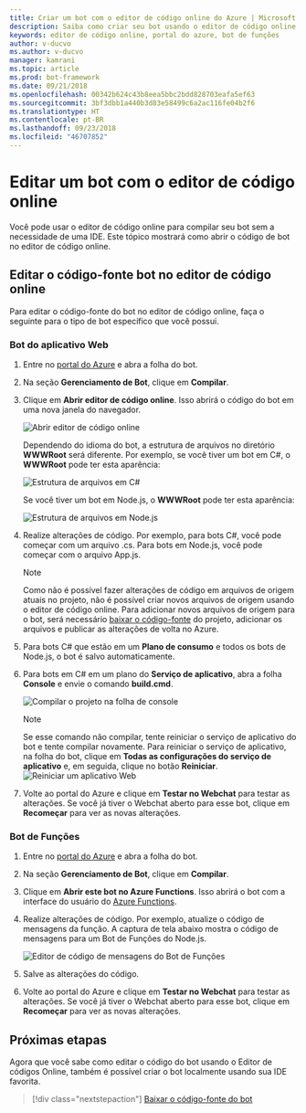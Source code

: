 ```yaml
---
title: Criar um bot com o editor de código online do Azure | Microsoft Docs
description: Saiba como criar seu bot usando o editor de código online no Serviço de Bot.
keywords: editor de código online, portal do azure, bot de funções
author: v-ducvo
ms.author: v-ducvo
manager: kamrani
ms.topic: article
ms.prod: bot-framework
ms.date: 09/21/2018
ms.openlocfilehash: 00342b624c43b8eea5bbc2bdd828703eafa5ef63
ms.sourcegitcommit: 3bf3dbb1a440b3d83e58499c6a2ac116fe04b2f6
ms.translationtype: HT
ms.contentlocale: pt-BR
ms.lasthandoff: 09/23/2018
ms.locfileid: "46707852"
---
```

# <a name="edit-a-bot-with-online-code-editor"></a>Editar um bot com o editor de código online

Você pode usar o editor de código online para compilar seu bot sem a necessidade de uma IDE. Este tópico mostrará como abrir o código de bot no editor de código online. 

## <a name="edit-bot-source-code-in-online-code-editor"></a>Editar o código-fonte bot no editor de código online

Para editar o código-fonte do bot no editor de código online, faça o seguinte para o tipo de bot específico que você possui.

### <a name="web-app-bot"></a>Bot do aplicativo Web
1. Entre no [portal do Azure](http://portal.azure.com) e abra a folha do bot.
2. Na seção **Gerenciamento de Bot**, clique em **Compilar**.
3. Clique em **Abrir editor de código online**. Isso abrirá o código do bot em uma nova janela do navegador. 

   ![Abrir editor de código online](~/media/azure-bot-build/open-online-code-editor.png)

   Dependendo do idioma do bot, a estrutura de arquivos no diretório **WWWRoot** será diferente. Por exemplo, se você tiver um bot em C#, o **WWWRoot** pode ter esta aparência:

   ![Estrutura de arquivos em C#](~/media/azure-bot-build/cs-wwwroot-structure.png)

   Se você tiver um bot em Node.js, o **WWWRoot** pode ter esta aparência:

   ![Estrutura de arquivos em Node.js](~/media/azure-bot-build/node-wwwroot-structure.png)

4. Realize alterações de código. Por exemplo, para bots C#, você pode começar com um arquivo .cs. Para bots em Node.js, você pode começar com o arquivo App.js.

   > [!NOTE]
   > Como não é possível fazer alterações de código em arquivos de origem atuais no projeto, não é possível criar novos arquivos de origem usando o editor de código online. Para adicionar novos arquivos de origem para o bot, será necessário [baixar o código-fonte](bot-service-build-download-source-code.md) do projeto, adicionar os arquivos e publicar as alterações de volta no Azure.

5. Para bots C# que estão em um **Plano de consumo** e todos os bots de Node.js, o bot é salvo automaticamente. 

6. Para bots em C# em um plano do **Serviço de aplicativo**, abra a folha **Console** e envie o comando **build.cmd**. 

   ![Compilar o projeto na folha de console](~/media/azure-bot-build/cs-console-build-cmd.png)
 
   > [!NOTE]
   > Se esse comando não compilar, tente reiniciar o serviço de aplicativo do bot e tente compilar novamente. Para reiniciar o serviço de aplicativo, na folha do bot, clique em **Todas as configurações do serviço de aplicativo** e, em seguida, clique no botão **Reiniciar**.
   > ![Reiniciar um aplicativo Web](~/media/azure-bot-build/open-online-code-editor-restart-appservice.png)

7. Volte ao portal do Azure e clique em **Testar no Webchat** para testar as alterações. Se você já tiver o Webchat aberto para esse bot, clique em **Recomeçar** para ver as novas alterações.

### <a name="functions-bot"></a>Bot de Funções

1. Entre no [portal do Azure](http://portal.azure.com) e abra a folha do bot.
2. Na seção **Gerenciamento de Bot**, clique em **Compilar**.
3. Clique em **Abrir este bot no Azure Functions**. Isso abrirá o bot com a interface do usuário do <a href="http://go.microsoft.com/fwlink/?linkID=747839" target="_blank">Azure Functions</a>. 
4. Realize alterações de código. Por exemplo, atualize o código de mensagens da função. A captura de tela abaixo mostra o código de mensagens para um Bot de Funções do Node.js.

   ![Editor de código de mensagens do Bot de Funções](~/media/azure-bot-build/functions-messages-code.png)

5. Salve as alterações do código.
6. Volte ao portal do Azure e clique em **Testar no Webchat** para testar as alterações. Se você já tiver o Webchat aberto para esse bot, clique em **Recomeçar** para ver as novas alterações.

## <a name="next-steps"></a>Próximas etapas
Agora que você sabe como editar o código do bot usando o Editor de códigos Online, também é possível criar o bot localmente usando sua IDE favorita.

> [!div class="nextstepaction"]
> [Baixar o código-fonte do bot](bot-service-build-download-source-code.md)
